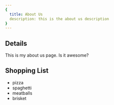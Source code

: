 ```yaml
---
{
  title: About Us
  description: this is the about us description
}
---
```


## Details

This is my about us page. Is it awesome?

## Shopping List

- pizza
- spaghetti
- meatballs
- brisket

